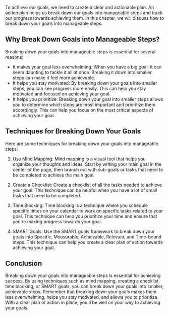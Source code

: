 
To achieve our goals, we need to create a clear and actionable plan. An action plan helps us break down our goals into manageable steps and track our progress towards achieving them. In this chapter, we will discuss how to break down your goals into manageable steps.

Why Break Down Goals into Manageable Steps?
-------------------------------------------

Breaking down your goals into manageable steps is essential for several reasons:

* It makes your goal less overwhelming: When you have a big goal, it can seem daunting to tackle it all at once. Breaking it down into smaller steps can make it feel more achievable.
* It helps you stay motivated: By breaking down your goals into smaller steps, you can see progress more easily. This can help you stay motivated and focused on achieving your goal.
* It helps you prioritize: Breaking down your goal into smaller steps allows you to determine which steps are most important and prioritize them accordingly. This can help you focus on the most critical aspects of achieving your goal.

Techniques for Breaking Down Your Goals
---------------------------------------

Here are some techniques for breaking down your goals into manageable steps:

1. Use Mind Mapping: Mind mapping is a visual tool that helps you organize your thoughts and ideas. Start by writing your main goal in the center of the page, then branch out with sub-goals or tasks that need to be completed to achieve the main goal.

2. Create a Checklist: Create a checklist of all the tasks needed to achieve your goal. This technique can be helpful when you have a lot of small tasks that need to be completed.

3. Time Blocking: Time blocking is a technique where you schedule specific times on your calendar to work on specific tasks related to your goal. This technique can help you prioritize your time and ensure that you're making progress towards your goal.

4. SMART Goals: Use the SMART goals framework to break down your goals into Specific, Measurable, Achievable, Relevant, and Time-bound steps. This technique can help you create a clear plan of action towards achieving your goal.

Conclusion
----------

Breaking down your goals into manageable steps is essential for achieving success. By using techniques such as mind mapping, creating a checklist, time blocking, or SMART goals, you can break down your goals into smaller, achievable steps. Remember that breaking down your goals makes them less overwhelming, helps you stay motivated, and allows you to prioritize. With a clear plan of action in place, you'll be well on your way to achieving your goals.
